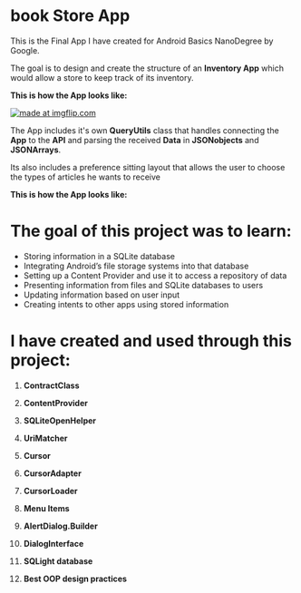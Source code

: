 # book Store App

This is the Final App I have created for Android Basics NanoDegree by Google.

The goal is to design and create the structure of an **Inventory App** which would allow a store to keep track of its inventory.

**This is how the App looks like:**

<a href="https://gfycat.com/gifs/detail/WideeyedUnselfishAuklet"><img src="https://thumbs.gfycat.com/WideeyedUnselfishAuklet-size_restricted.gif" title="made at imgflip.com"/></a>


The App includes it's own **QueryUtils** class that handles connecting the **App** to the **API** and parsing the received **Data** in **JSONobjects** and **JSONArrays**.

Its also includes a preference sitting layout that allows the user to choose the types of articles he wants to receive 

**This is how the App looks like:**

# The goal of this project was to learn:

-   Storing information in a SQLite database
-   Integrating Android’s file storage systems into that database
-   Setting up a Content Provider and use it to access a repository of data
-   Presenting information from files and SQLite databases to users
-   Updating information based on user input
-   Creating intents to other apps using stored information

# I have created and used through this project:

 1. **ContractClass**
  
2. **ContentProvider**

3. **SQLiteOpenHelper**

4. **UriMatcher**

5. **Cursor**

6. **CursorAdapter**

7. **CursorLoader**

8. **Menu Items**

9. **AlertDialog.Builder**

10. **DialogInterface** 

11. **SQLight database**

12. **Best OOP  design practices**

 

